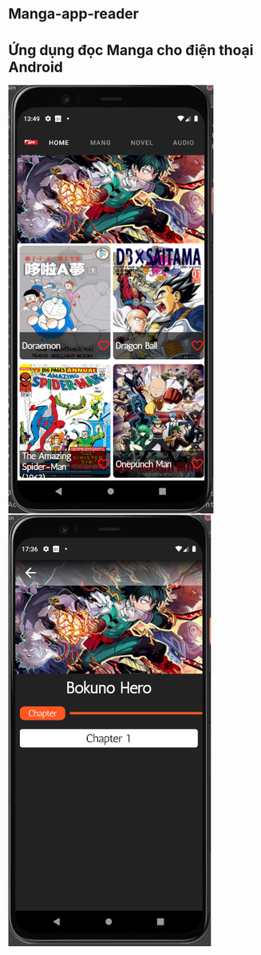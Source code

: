 # Manga-app-reader
# Ứng dụng đọc Manga cho điện thoại Android
![image](https://github.com/Dat0309/Manga-app-reader/blob/main/MainScreen.png)
![image](https://github.com/Dat0309/Manga-app-reader/blob/main/Chapter.png)
